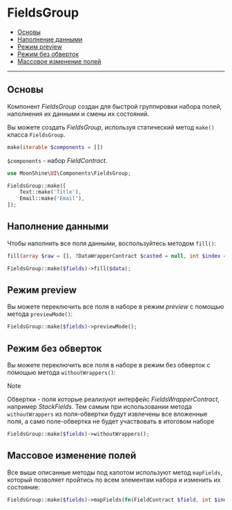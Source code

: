 # FieldsGroup

- [Основы](#basics)
- [Наполнение данными](#fill)
- [Режим preview](#preview)
- [Режим без обверток](#without-wrappers)
- [Массовое изменение полей](#map)

---

<a name="basics"></a>
## Основы

Компонент *FieldsGroup* создан для быстрой группировки набора полей, наполнения их данными и смены их состояний.

Вы можете создать *FieldsGroup*, используя статический метод `make()` класса `FieldsGroup`.

```php
make(iterable $components = [])
```

`$components` - набор *FieldContract*.

```php
use MoonShine\UI\Components\FieldsGroup;

FieldsGroup::make([
    Text::make('Title'),
    Email::make('Email'),
]);
```

<a name="fill"></a>
## Наполнение данными

Чтобы наполнить все поля данными, воспользуйтесь методом `fill()`:

```php
fill(array $raw = [], ?DataWrapperContract $casted = null, int $index = 0)
```

```php
FieldsGroup::make($fields)->fill($data);
```

<a name="preview"></a>
## Режим preview

Вы можете переключить все поля в наборе в режим *preview* с помощью метода `previewMode()`:

```php
FieldsGroup::make($fields)->previewMode();
```

<a name="without-wrappers"></a>
## Режим без обверток

Вы можете переключить все поля в наборе в режим без обверток с помощью метода `withoutWrappers()`:

> [!NOTE]
> Обвертки - поля которые реализуют интерфейс *FieldsWrapperContract*, например *StackFields*.
> Тем самым при использовании метода `withoutWrappers` из поля-обвертки будут извлечены все вложенные поля,
> а само поле-обвертка не будет участвовать в итоговом наборе

```php
FieldsGroup::make($fields)->withoutWrappers();
```

<a name="map"></a>
## Массовое изменение полей

Все выше описанные методы под капотом используют метод `mapFields`, который позволяет пройтись по всем элементам набора и изменить их состояние:

```php
FieldsGroup::make($fields)->mapFields(fn(FieldContract $field, int $index): FieldContract => $field);
```